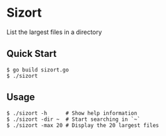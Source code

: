 # Sizort
List the largest files in a directory

## Quick Start
```console
$ go build sizort.go
$ ./sizort
```

## Usage
```console
$ ./sizort -h      # Show help information
$ ./sizort -dir ~  # Start searching in `~`
$ ./sizort -max 20 # Display the 20 largest files
```
